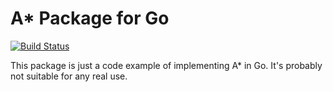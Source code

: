 A* Package for Go
=================

[![Build Status](https://travis-ci.org/samuel/go-astar.png)](https://travis-ci.org/samuel/go-astar)

This package is just a code example of implementing A* in Go. It's probably
not suitable for any real use.
